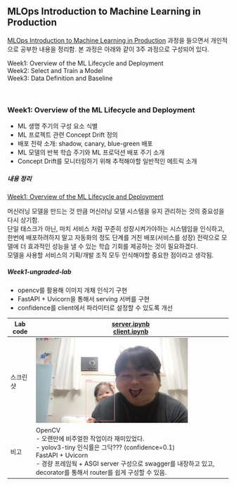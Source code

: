 ## MLOps Introduction to Machine Learning in Production

[MLOps Introduction to Machine Learning in Production](https://www.coursera.org/learn/introduction-to-machine-learning-in-production/home/welcome) 과정을 들으면서 개인적으로 공부한 내용을 정리함. 본 과정은 아래와 같이 3주 과정으로 구성되어 있다.

Week1: Overview of the ML Lifecycle and Deployment  
Week2: Select and Train a Model  
Week3: Data Definition and Baseline  

<br/>

### Week1: Overview of the ML Lifecycle and Deployment

- ML 생명 주기의 구성 요소 식별
- ML 프로젝트 관련 Concept Drift 정의
- 배포 전략 소개: shadow, canary, blue-green 배포
- ML 모델의 반복 학습 주기와 ML 프로덕션 배포 주기 소개
- Concept Drift를 모니터링하기 위해 추적해야할 일반적인 메트릭 소개


##### 내용 정리
[Week1: Overview of the ML Lifecycle and Deployment](https://skinny-harbor-d7a.notion.site/Week-1-Overview-of-the-ML-Lifecycle-and-Deployment-e8c7f4df59ba4c21a0030af4cd7180eb) 

머신러닝 모델을 만드는 것 만큼 머신러닝 모델 시스템을 유지 관리하는 것의 중요성을 다시 상기함.  
단일 태스크가 아닌, 마치 서비스 처럼 꾸준히 성장시켜가야하는 시스템임을 인식하고,  
한번에 배포하려하지 말고 자동화의 정도 단계를 거친 배포(서비스를 성장) 전략으로 모델에 더 효과적인 성능을 낼 수 있는 학습 기회를 제공하는 것이 필요하겠다.  
모델을 사용할 서비스의 기획/개발 조직 모두 인식해야할 중요한 점이라고 생각됨.

##### Week1-ungraded-lab
- opencv를 활용해 이미지 개채 인식기 구현
- FastAPI + Uvicorn을 통해서 serving 서버를 구현
- confidence를 client에서 파라미터로 설정할 수 있도록 개선

| Lab code | [server.ipynb](./week1-ungraded-lab/server.ipynb)<br />[client.ipynb](./week1-ungraded-lab/client.ipynb) |
|--------  |--------|
|스크린샷     |  <img src='./week1-ungraded-lab/images_uploaded/Snap Camera Photo.jpg' width='80%'> |
| 비고 | OpenCV <br/> - 오랜만에 비주얼한 작업이라 재미있었다. <br/>- yolov3-tiny 인식률은 그닥??? (confidence=0.1) <br/> FastAPI + Uvicorn <br/>- 경량 프레임웍 +  ASGI server 구성으로 swagger를 내장하고 있고, decorator를 통해서 router를 쉽게 구성할 수 있음.|
